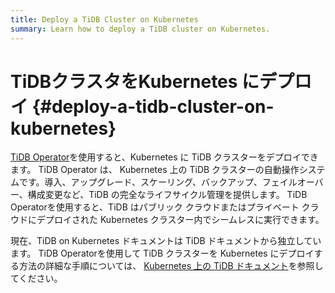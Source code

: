 ```yaml
---
title: Deploy a TiDB Cluster on Kubernetes
summary: Learn how to deploy a TiDB cluster on Kubernetes.
---
```


# TiDBクラスタをKubernetes にデプロイ {#deploy-a-tidb-cluster-on-kubernetes}

[<a href="https://github.com/pingcap/tidb-operator">TiDB Operator</a>](https://github.com/pingcap/tidb-operator)を使用すると、Kubernetes に TiDB クラスターをデプロイできます。 TiDB Operator は、 Kubernetes 上の TiDB クラスターの自動操作システムです。導入、アップグレード、スケーリング、バックアップ、フェイルオーバー、構成変更など、TiDB の完全なライフサイクル管理を提供します。 TiDB Operatorを使用すると、TiDB はパブリック クラウドまたはプライベート クラウドにデプロイされた Kubernetes クラスター内でシームレスに実行できます。

現在、TiDB on Kubernetes ドキュメントは TiDB ドキュメントから独立しています。 TiDB Operatorを使用して TiDB クラスターを Kubernetes にデプロイする方法の詳細な手順については、 [<a href="https://docs.pingcap.com/tidb-in-kubernetes/stable/">Kubernetes 上の TiDB ドキュメント</a>](https://docs.pingcap.com/tidb-in-kubernetes/stable/)を参照してください。
